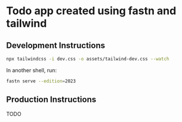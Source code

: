 # Todo app created using fastn and tailwind

## Development Instructions

```sh
npx tailwindcss -i dev.css -o assets/tailwind-dev.css --watch
```

In another shell, run: 
```sh
fastn serve --edition=2023
```

## Production Instructions

TODO

